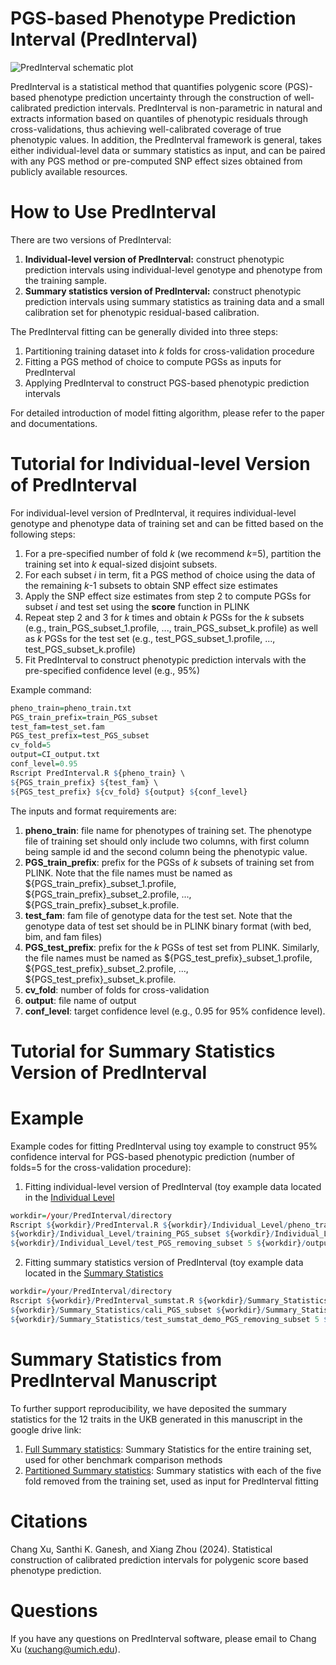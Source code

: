 # PGS-based Phenotype Prediction Interval (PredInterval)

![PredInterval schematic plot](https://github.com/xuchang0201/PredInterval/assets/41645824/f2dc42f0-191c-4566-8ff3-e5a96a2e06ec)

PredInterval is a statistical method that quantifies polygenic score (PGS)-based phenotype prediction uncertainty through the construction of well-calibrated prediction intervals. PredInterval is non-parametric in natural and extracts information based on quantiles of phenotypic residuals through cross-validations, thus achieving well-calibrated coverage of true phenotypic values. In addition, the PredInterval framework is general, takes either individual-level data or summary statistics as input, and can be paired with any PGS method or pre-computed SNP effect sizes obtained from publicly available resources.
    
# How to Use PredInterval
There are two versions of PredInterval:
1. **Individual-level version of PredInterval:** construct phenotypic prediction intervals using individual-level genotype and phenotype from the training sample.
2. **Summary statistics version of PredInterval:** construct phenotypic prediction intervals using summary statistics as training data and a small calibration set for phenotypic residual-based calibration.

The PredInterval fitting can be generally divided into three steps:
1. Partitioning training dataset into *k* folds for cross-validation procedure
2. Fitting a PGS method of choice to compute PGSs as inputs for PredInterval
3. Applying PredInterval to construct PGS-based phenotypic prediction intervals

For detailed introduction of model fitting algorithm, please refer to the paper and documentations.  

# Tutorial for Individual-level Version of PredInterval
For individual-level version of PredInterval, it requires individual-level genotype and phenotype data of training set and can be fitted based on the following steps:
1. For a pre-specified number of fold *k* (we recommend *k*=5), partition the training set into *k* equal-sized disjoint subsets.
2. For each subset *i* in term, fit a PGS method of choice using the data of the remaining *k*-1 subsets to obtain SNP effect size estimates
3. Apply the SNP effect size estimates from step 2 to compute PGSs for subset *i* and test set using the **score** function in PLINK
4. Repeat step 2 and 3 for *k* times and obtain *k* PGSs for the *k* subsets (e.g., train_PGS_subset_1.profile, ..., train_PGS_subset_k.profile) as well as *k* PGSs for the test set (e.g., test_PGS_subset_1.profile, ..., test_PGS_subset_k.profile)
5. Fit PredInterval to construct phenotypic prediction intervals with the pre-specified confidence level (e.g., 95%)

Example command:
```r
pheno_train=pheno_train.txt
PGS_train_prefix=train_PGS_subset
test_fam=test_set.fam
PGS_test_prefix=test_PGS_subset
cv_fold=5
output=CI_output.txt
conf_level=0.95
Rscript PredInterval.R ${pheno_train} \
${PGS_train_prefix} ${test_fam} \
${PGS_test_prefix} ${cv_fold} ${output} ${conf_level}
```
The inputs and format requirements are:
1. **pheno_train**: file name for phenotypes of training set. The phenotype file of training set should only include two columns, with first column being sample id and the second column being the phenotypic value.
2. **PGS_train_prefix**: prefix for the PGSs of *k* subsets of training set from PLINK. Note that the file names must be named as ${PGS_train_prefix}_subset_1.profile, ${PGS_train_prefix}_subset_2.profile, ..., ${PGS_train_prefix}_subset_k.profile.
3. **test_fam**: fam file of genotype data for the test set. Note that the genotype data of test set should be in PLINK binary format (with bed, bim, and fam files)
4. **PGS_test_prefix**: prefix for the *k* PGSs of test set from PLINK. Similarly, the file names must be named as ${PGS_test_prefix}_subset_1.profile, ${PGS_test_prefix}_subset_2.profile, ..., ${PGS_test_prefix}_subset_k.profile.
5. **cv_fold**: number of folds for cross-validation
6. **output**: file name of output
7. **conf_level**: target confidence level (e.g., 0.95 for 95% confidence level). 

# Tutorial for Summary Statistics Version of PredInterval

# Example
Example codes for fitting PredInterval using toy example to construct 95% confidence interval for PGS-based phenotypic prediction (number of folds=5 for the cross-validation procedure):
1. Fitting individual-level version of PredInterval (toy example data located in the [Individual Level](https://github.com/xuchang0201/PredInterval/tree/main/Toy%20Example/Individual_Level)
```r
workdir=/your/PredInterval/directory
Rscript ${workdir}/PredInterval.R ${workdir}/Individual_Level/pheno_training.txt \
${workdir}/Individual_Level/training_PGS_subset ${workdir}/Individual_Level/test.fam \
${workdir}/Individual_Level/test_PGS_removing_subset 5 ${workdir}/output/CI_ind.txt 0.95
```
2. Fitting summary statistics version of PredInterval (toy example data located in the [Summary Statistics](https://github.com/xuchang0201/PredInterval/tree/main/Toy%20Example/Summary_Statistics)
```r
workdir=/your/PredInterval/directory
Rscript ${workdir}/PredInterval_sumstat.R ${workdir}/Summary_Statistics/pheno_cali_sumstat_demo.txt \
${workdir}/Summary_Statistics/cali_PGS_subset ${workdir}/Summary_Statistics/test_sumstat_demo.fam \
${workdir}/Summary_Statistics/test_sumstat_demo_PGS_removing_subset 5 ${workdir}/output/CI_sumstat.txt 0.95
```



# Summary Statistics from PredInterval Manuscript
To further support reproducibility, we have deposited the summary statistics for the 12 traits in the UKB generated in this manuscript in the google drive link: 
1. [Full Summary statistics](https://drive.google.com/file/d/1Vtb-0IdevPRzhPib-blbjeAgOyUDxj73/view?usp=drive_link): Summary Statistics for the entire training set, used for other benchmark comparison methods
2. [Partitioned Summary statistics](https://drive.google.com/file/d/1IyoqM3ZNTaTMyVCHM1UCjFYCOCtdrw7i/view?usp=drive_link): Summary statistics with each of the five fold removed from the training set, used as input for PredInterval fitting

# Citations

Chang Xu, Santhi K. Ganesh, and Xiang Zhou (2024). Statistical construction of calibrated prediction intervals for polygenic score based phenotype prediction. 

# Questions 
If you have any questions on PredInterval software, please email to Chang Xu (xuchang@umich.edu).
